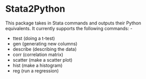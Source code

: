 # Stata2Python

This package takes in Stata commands and outputs their Python equivalents. It currently supports the following commands: -
- ttest (doing a t-test)
- gen (generating new columns)
- describe (describing the data)
- corr (correlation matrix)
- scatter (make a scatter plot)
- hist (make a histogram)
- reg (run a regression)